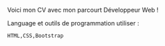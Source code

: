 Voici mon CV avec mon parcourt Développeur Web ! 

Language et outils de programmation utiliser :
 
    HTML,CSS,Bootstrap